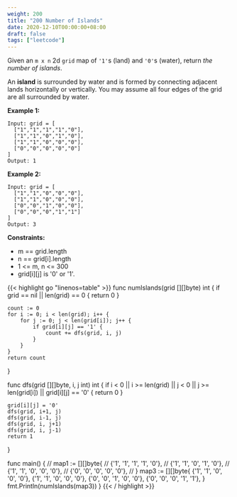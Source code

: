 ```yaml
---
weight: 200
title: "200 Number of Islands"
date: 2020-12-10T00:00:00+08:00
draft: false
tags: ["leetcode"]
---
```


Given an `m x n` 2d `grid` map of `'1'`s (land) and `'0'`s (water), return _the number of islands_.

An **island** is surrounded by water and is formed by connecting adjacent lands horizontally or vertically. You may assume all four edges of the grid are all surrounded by water.


**Example 1:**
```
Input: grid = [
  ["1","1","1","1","0"],
  ["1","1","0","1","0"],
  ["1","1","0","0","0"],
  ["0","0","0","0","0"]
]
Output: 1
```
**Example 2:**
```
Input: grid = [
  ["1","1","0","0","0"],
  ["1","1","0","0","0"],
  ["0","0","1","0","0"],
  ["0","0","0","1","1"]
]
Output: 3
 ```

**Constraints:**

- m == grid.length
- n == grid[i].length
- 1 <= m, n <= 300
- grid[i][j] is '0' or '1'.

<div class="tabs"></div>
<div class="tab-content">
<div id="golang" class="lang">
{{< highlight go "linenos=table" >}}
func numIslands(grid [][]byte) int {
	if grid == nil || len(grid) == 0 {
		return 0
	}

	count := 0
	for i := 0; i < len(grid); i++ {
		for j := 0; j < len(grid[i]); j++ {
			if grid[i][j] == '1' {
				count += dfs(grid, i, j)
			}
		}
	}
	return count
}

func dfs(grid [][]byte, i, j int) int {
	if i < 0 || i >= len(grid) || j < 0 || j >= len(grid[i]) || grid[i][j] == '0' {
		return 0
	}

	grid[i][j] = '0'
	dfs(grid, i+1, j)
	dfs(grid, i-1, j)
	dfs(grid, i, j+1)
	dfs(grid, i, j-1)
	return 1
}

func main() {
	// map1 := [][]byte{
	// 	{'1', '1', '1', '1', '0'},
	// 	{'1', '1', '0', '1', '0'},
	// 	{'1', '1', '0', '0', '0'},
	// 	{'0', '0', '0', '0', '0'},
	// }
	map3 := [][]byte{
		{'1', '1', '0', '0', '0'},
		{'1', '1', '0', '0', '0'},
		{'0', '0', '1', '0', '0'},
		{'0', '0', '0', '1', '1'},
	}
	fmt.Println(numIslands(map3))
}
{{< / highlight >}}
</div>
</div>
